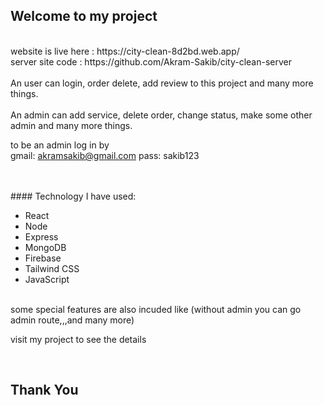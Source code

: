 ## Welcome to my project

<br/>
website is live here : https://city-clean-8d2bd.web.app/
<br/>
server site code : https://github.com/Akram-Sakib/city-clean-server
<br/>
<br/>
An user can login, order delete, add review to this project and many more things.
<br/>
<br/>
An admin can add service, delete order, change status, make some other admin and many more things.
<br/>

to be an admin log in by <br/>
gmail: akramsakib@gmail.com
pass: sakib123

<br/>
<br/>
#### Technology I have used:
<br/>

- React
- Node
- Express
- MongoDB
- Firebase
- Tailwind CSS
- JavaScript

<br/>
some special features are also incuded like (without admin you can go admin route,,,and many more)

visit my project to see the details

<br/>

## Thank You
